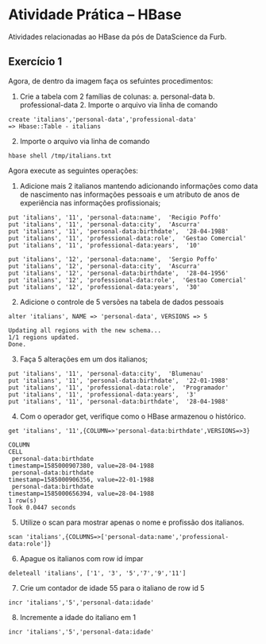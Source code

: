 # Atividade Prática – HBase

Atividades relacionadas ao HBase da pós de DataScience da Furb.

## Exercício 1

Agora, de dentro da imagem faça os sefuintes procedimentos:

1. Crie a tabela com 2 famílias de colunas:  a. personal-data b. professional-data 2. Importe o arquivo via linha de comando

```
create 'italians','personal-data','professional-data'
=> Hbase::Table - italians
```

2. Importe o arquivo via linha de comando
```
hbase shell /tmp/italians.txt
```
Agora execute as seguintes operações:

1. Adicione mais 2 italianos mantendo adicionando informações como data de nascimento nas informações pessoais e um atributo de anos de experiência nas informações profissionais;
```
put 'italians', '11', 'personal-data:name',  'Recigio Poffo'
put 'italians', '11', 'personal-data:city',  'Ascurra'
put 'italians', '11', 'personal-data:birthdate',  '28-04-1988'
put 'italians', '11', 'professional-data:role',  'Gestao Comercial'
put 'italians', '11', 'professional-data:years',  '10'

put 'italians', '12', 'personal-data:name',  'Sergio Poffo'
put 'italians', '12', 'personal-data:city',  'Ascurra'
put 'italians', '12', 'personal-data:birthdate',  '28-04-1956'
put 'italians', '12', 'professional-data:role',  'Gestao Comercial'
put 'italians', '12', 'professional-data:years',  '30'
```

2. Adicione o controle de 5 versões na tabela de dados pessoais

```
alter 'italians', NAME => 'personal-data', VERSIONS => 5

Updating all regions with the new schema...
1/1 regions updated.
Done.
```
3. Faça 5 alterações em um dos italianos;
```
put 'italians', '11', 'personal-data:city',  'Blumenau'
put 'italians', '11', 'personal-data:birthdate',  '22-01-1988'
put 'italians', '11', 'professional-data:role',  'Programador'
put 'italians', '11', 'professional-data:years',  '3'
put 'italians', '11', 'personal-data:birthdate',  '28-04-1988'
```
4. Com o operador get, verifique como o HBase armazenou o histórico.

```
get 'italians', '11',{COLUMN=>'personal-data:birthdate',VERSIONS=>3}

COLUMN                                                              CELL
 personal-data:birthdate                                            timestamp=1585000907380, value=28-04-1988
 personal-data:birthdate                                            timestamp=1585000906356, value=22-01-1988
 personal-data:birthdate                                            timestamp=1585000656394, value=28-04-1988
1 row(s)
Took 0.0447 seconds
```
5. Utilize o scan para mostrar apenas o nome e profissão dos italianos.

```
scan 'italians',{COLUMNS=>['personal-data:name','professional-data:role']}
```

6.  Apague os italianos com row id ímpar

```
deleteall 'italians', ['1', '3', '5','7','9','11']
```

7. Crie um contador de idade 55 para o italiano de row id 5
```
incr 'italians','5','personal-data:idade'
```
8. Incremente a idade do italiano em 1
```
incr 'italians','5','personal-data:idade'
```